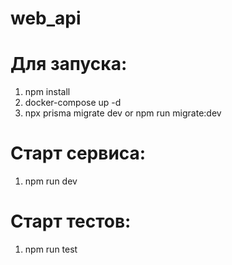 # web_api
# Для запуска:
1) npm install
2) docker-compose up -d
3) npx prisma migrate dev or npm run migrate:dev
# Старт сервиса:
1) npm run dev
# Старт тестов:
1) npm run test

